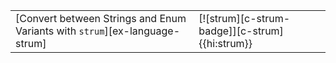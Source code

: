 |||
|---|---|
| [Convert between Strings and Enum Variants with `strum`][ex-language-strum] | [![strum][c-strum-badge]][c-strum]{{hi:strum}} |
